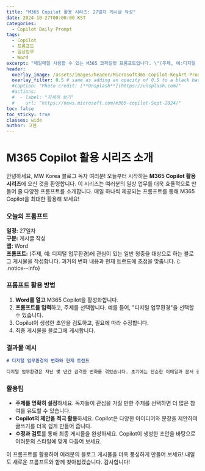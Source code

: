 ```yaml
---
title: "M365 Copilot 활용 시리즈: 27일차 게시글 작성"
date: 2024-10-27T00:00:00 KST
categories:
  - Copilot Daily Prompt
tags:
  - Copilot
  - 프롬프트
  - 일상업무
  - Word
excerpt: "매일매일 사용할 수 있는 M365 코파일럿 프롬프트입니다. \"(주제, 예:디지털 업무환경)에 관심이 있는 일반 청중을 대상으로 하는 블로그 게시물을 작성합니다. 과거의 변화 내용과 현재 트랜드에 초점을 맞춥니다.\""
header:
  overlay_image: /assets/images/header/Microsoft365-Copilot-KeyArt-Productivity-6K-01.png
  overlay_filter: 0.5 # same as adding an opacity of 0.5 to a black background
  #caption: "Photo credit: [**Unsplash**](https://unsplash.com)"
  #actions:
  #  - label: "자세히 보기"
  #    url: "https://news.microsoft.com/m365-copilot-Sept-2024/"
toc: false
toc_sticky: true
classes: wide
author: 고현
---
```


# M365 Copilot 활용 시리즈 소개

안녕하세요, MW Korea 블로그 독자 여러분! 오늘부터 시작하는 **M365 Copilot 활용 시리즈**에 오신 것을 환영합니다. 이 시리즈는 여러분의 일상 업무를 더욱 효율적으로 만들어 줄 다양한 프롬프트를 소개합니다. 매일 하나씩 제공되는 프롬프트를 통해 M365 Copilot을 최대한 활용해 보세요!

### 오늘의 프롬프트

**일정:** 27일차  
**구분:** 게시글 작성  
**앱:** Word  
**프롬프트:** (주제, 예: 디지털 업무환경)에 관심이 있는 일반 청중을 대상으로 하는 블로그 게시물을 작성합니다. 과거의 변화 내용과 현재 트랜드에 초점을 맞춥니다.
{: .notice--info}

### 프롬프트 활용 방법

1. **Word를 열고** M365 Copilot을 활성화합니다.
2. **프롬프트를 입력**하고, 주제를 선택합니다. 예를 들어, "디지털 업무환경"을 선택할 수 있습니다.
3. Copilot이 생성한 초안을 검토하고, 필요에 따라 수정합니다.
4. 최종 게시물을 블로그에 게시합니다.

### 결과물 예시

```markdown
# 디지털 업무환경의 변화와 현재 트렌드

디지털 업무환경은 지난 몇 년간 급격한 변화를 겪었습니다. 초기에는 단순한 이메일과 문서 공유에서 시작하여, 이제는 클라우드 기반의 협업 도구와 AI 기술이 도입되었습니다. 이러한 변화는 업무 효율성을 크게 향상시켰으며, 현재의 트렌드는 원격 근무와 하이브리드 근무 모델의 확산입니다. 앞으로도 디지털 업무환경은 계속해서 진화할 것이며, 우리는 이러한 변화에 발맞춰 나가야 합니다.
```

### 활용팁
- **주제를 명확히 설정**하세요. 독자들이 관심을 가질 만한 주제를 선택하면 더 많은 참여를 유도할 수 있습니다.
- **Copilot의 제안을 적극 활용**하세요. Copilot은 다양한 아이디어와 문장을 제안하여 글쓰기를 더욱 쉽게 만들어 줍니다.
- **수정과 검토**를 통해 최종 게시물을 완성하세요. Copilot이 생성한 초안을 바탕으로 여러분의 스타일에 맞게 다듬어 보세요.

이 프롬프트를 활용하여 여러분의 블로그 게시물을 더욱 풍성하게 만들어 보세요! 내일도 새로운 프롬프트와 함께 찾아뵙겠습니다. 감사합니다!
